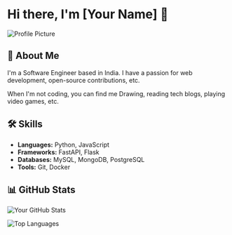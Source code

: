 # Hi there, I'm [Your Name] 👋

![Profile Picture](https://avatars.githubusercontent.com/u/68731220?s=200)

## 🚀 About Me

I'm a Software Engineer based in India. I have a passion for web development, open-source contributions, etc. 

When I'm not coding, you can find me Drawing, reading tech blogs, playing video games, etc.

## 🛠️ Skills

- **Languages:** Python, JavaScript
- **Frameworks:** FastAPI, Flask
- **Databases:** MySQL, MongoDB, PostgreSQL
- **Tools:** Git, Docker

## 📊 GitHub Stats

![Your GitHub Stats](https://github-readme-stats.vercel.app/api?username=kr32&show_icons=true&count_private=true&theme=radical)

![Top Languages](https://github-readme-stats.vercel.app/api/top-langs/?username=kr32&layout=compact)
<!---
## 🌟 Projects

Here are some of my favorite projects:

- [Project 1](https://github.com/your-github-username/project1) - A brief description of what this project does.
- [Project 2](https://github.com/your-github-username/project2) - A brief description of what this project does.
- [Project 3](https://github.com/your-github-username/project3) - A brief description of what this project does.

## 📫 How to reach me

- **Email:** [your-email@example.com](mailto:your-email@example.com)
- **LinkedIn:** [Your LinkedIn Profile](https://www.linkedin.com/in/your-profile/)
- **Twitter:** [@your_twitter_handle](https://twitter.com/your_twitter_handle)

## ⚡ Fun fact

I once [insert a fun fact about yourself or an interesting story related to tech or your personal life].
-->
